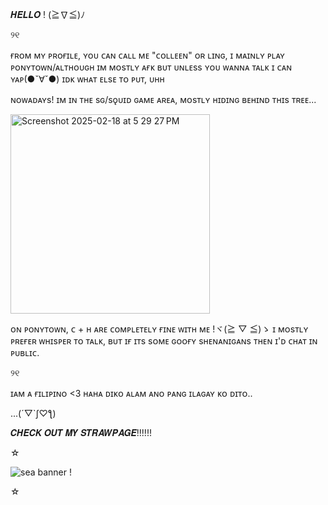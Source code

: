 𝑯𝑬𝑳𝑳𝑶 ! (≧∇≦)ﾉ 

୨୧


ғʀᴏᴍ ᴍʏ ᴘʀᴏғɪʟᴇ, ʏᴏᴜ ᴄᴀɴ ᴄᴀʟʟ ᴍᴇ "ᴄᴏʟʟᴇᴇɴ" ᴏʀ ʟɪɴɢ, ɪ ᴍᴀɪɴʟʏ ᴘʟᴀʏ ᴘᴏɴʏᴛᴏᴡɴ/ᴀʟᴛʜᴏᴜɢʜ ɪᴍ ᴍᴏsᴛʟʏ ᴀғᴋ ʙᴜᴛ ᴜɴʟᴇss ʏᴏᴜ ᴡᴀɴɴᴀ ᴛᴀʟᴋ ɪ ᴄᴀɴ ʏᴀᴘ(●ˇ∀ˇ●) 
ɪᴅᴋ ᴡʜᴀᴛ ᴇʟsᴇ ᴛᴏ ᴘᴜᴛ, ᴜʜʜ

ɴᴏᴡᴀᴅᴀʏs! ɪᴍ ɪɴ ᴛʜᴇ sɢ/sǫᴜɪᴅ ɢᴀᴍᴇ ᴀʀᴇᴀ, ᴍᴏsᴛʟʏ ʜɪᴅɪɴɢ ʙᴇʜɪɴᴅ ᴛʜɪs ᴛʀᴇᴇ...

  
  <img width="319" alt="Screenshot 2025-02-18 at 5 29 27 PM" src="https://github.com/user-attachments/assets/87ca0a39-167c-4a82-9223-1f1950d7a175" />

  

ᴏɴ ᴘᴏɴʏᴛᴏᴡɴ, ᴄ + ʜ ᴀʀᴇ ᴄᴏᴍᴘʟᴇᴛᴇʟʏ ғɪɴᴇ ᴡɪᴛʜ ᴍᴇ !ヾ(≧ ▽ ≦)ゝ ɪ ᴍᴏsᴛʟʏ ᴘʀᴇғᴇʀ ᴡʜɪsᴘᴇʀ ᴛᴏ ᴛᴀʟᴋ, ʙᴜᴛ ɪғ ɪᴛs sᴏᴍᴇ ɢᴏᴏғʏ sʜᴇɴᴀɴɪɢᴀɴs ᴛʜᴇɴ ɪ'ᴅ ᴄʜᴀᴛ ɪɴ ᴘᴜʙʟɪᴄ.

୨୧

ɪᴀᴍ ᴀ ғɪʟɪᴘɪɴᴏ <3 ʜᴀʜᴀ ᴅɪᴋᴏ ᴀʟᴀᴍ ᴀɴᴏ ᴘᴀɴɢ ɪʟᴀɢᴀʏ ᴋᴏ ᴅɪᴛᴏ..


...(´▽`ʃ♡ƪ)

𝑪𝑯𝑬𝑪𝑲 𝑶𝑼𝑻 𝑴𝒀 𝑺𝑻𝑹𝑨𝑾𝑷𝑨𝑮𝑬!!!!!!



☆

![sea banner !](https://github.com/user-attachments/assets/f1c81d39-05ce-403a-8cb6-2dee525eab2f)


☆
